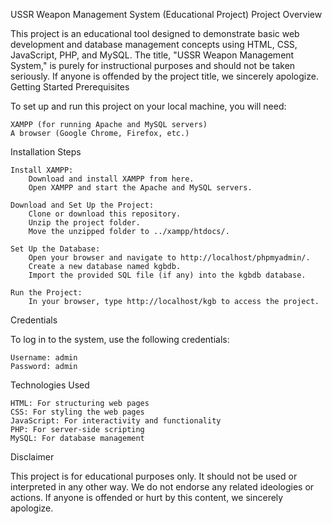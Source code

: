 USSR Weapon Management System (Educational Project)
Project Overview

This project is an educational tool designed to demonstrate basic web development and database management concepts using HTML, CSS, JavaScript, PHP, and MySQL. The title, "USSR Weapon Management System," is purely for instructional purposes and should not be taken seriously. If anyone is offended by the project title, we sincerely apologize.
Getting Started
Prerequisites

To set up and run this project on your local machine, you will need:

    XAMPP (for running Apache and MySQL servers)
    A browser (Google Chrome, Firefox, etc.)

Installation Steps

    Install XAMPP:
        Download and install XAMPP from here.
        Open XAMPP and start the Apache and MySQL servers.

    Download and Set Up the Project:
        Clone or download this repository.
        Unzip the project folder.
        Move the unzipped folder to ../xampp/htdocs/.

    Set Up the Database:
        Open your browser and navigate to http://localhost/phpmyadmin/.
        Create a new database named kgbdb.
        Import the provided SQL file (if any) into the kgbdb database.

    Run the Project:
        In your browser, type http://localhost/kgb to access the project.

Credentials

To log in to the system, use the following credentials:

    Username: admin
    Password: admin

Technologies Used

    HTML: For structuring web pages
    CSS: For styling the web pages
    JavaScript: For interactivity and functionality
    PHP: For server-side scripting
    MySQL: For database management

Disclaimer

This project is for educational purposes only. It should not be used or interpreted in any other way. We do not endorse any related ideologies or actions. If anyone is offended or hurt by this content, we sincerely apologize.
